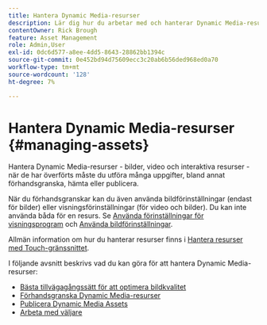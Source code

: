 ```yaml
---
title: Hantera Dynamic Media-resurser
description: Lär dig hur du arbetar med och hanterar Dynamic Media-resurser med arbetsflöden som förhandsgranskning, hämtning eller publicering.
contentOwner: Rick Brough
feature: Asset Management
role: Admin,User
exl-id: 0dc6d577-a8ee-4dd5-8643-28862bb1394c
source-git-commit: 0e452bd94d75609ecc3c20ab6b56ded968ed0a70
workflow-type: tm+mt
source-wordcount: '128'
ht-degree: 7%

---
```


# Hantera Dynamic Media-resurser {#managing-assets}

Hantera Dynamic Media-resurser - bilder, video och interaktiva resurser - när de har överförts måste du utföra många uppgifter, bland annat förhandsgranska, hämta eller publicera.

När du förhandsgranskar kan du även använda bildförinställningar (endast för bilder) eller visningsförinställningar (för video och bilder). Du kan inte använda båda för en resurs. Se [Använda förinställningar för visningsprogram](viewer-presets.md) och [Använda bildförinställningar](image-presets.md).

Allmän information om hur du hanterar resurser finns i [Hantera resurser med Touch-gränssnittet](/help/assets/manage-digital-assets.md).

I följande avsnitt beskrivs vad du kan göra för att hantera Dynamic Media-resurser:

* [Bästa tillvägagångssätt för att optimera bildkvalitet](best-practices-for-optimizing-the-quality-of-your-images.md)
* [Förhandsgranska Dynamic Media-resurser](previewing-assets.md)
* [Publicera Dynamic Media Assets](publishing-dynamicmedia-assets.md)
* [Arbeta med väljare](working-with-selectors.md)
